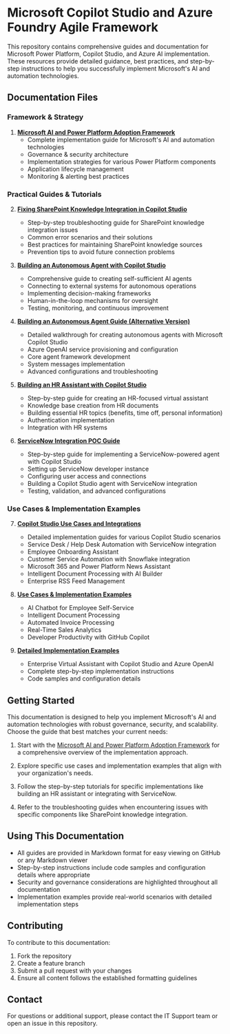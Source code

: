# Microsoft Copilot Studio and Azure Foundry Agile Framework

This repository contains comprehensive guides and documentation for Microsoft Power Platform, Copilot Studio, and Azure AI implementation. These resources provide detailed guidance, best practices, and step-by-step instructions to help you successfully implement Microsoft's AI and automation technologies.

## Documentation Files

### Framework & Strategy

1. **[Microsoft AI and Power Platform Adoption Framework](./ms-ai-powerplatform-framework.md)**
   - Complete implementation guide for Microsoft's AI and automation technologies
   - Governance & security architecture
   - Implementation strategies for various Power Platform components
   - Application lifecycle management
   - Monitoring & alerting best practices

### Practical Guides & Tutorials

2. **[Fixing SharePoint Knowledge Integration in Copilot Studio](<./Copilot Studio Step-by-Steps/sharepoint-knowledge-fix.md>)**
   - Step-by-step troubleshooting guide for SharePoint knowledge integration issues
   - Common error scenarios and their solutions
   - Best practices for maintaining SharePoint knowledge sources
   - Prevention tips to avoid future connection problems

3. **[Building an Autonomous Agent with Copilot Studio](<./Autonomous Agents/autonomous-agent-copilot-studio.md>)**
   - Comprehensive guide to creating self-sufficient AI agents
   - Connecting to external systems for autonomous operations
   - Implementing decision-making frameworks
   - Human-in-the-loop mechanisms for oversight
   - Testing, monitoring, and continuous improvement

4. **[Building an Autonomous Agent Guide (Alternative Version)](<./Autonomous Agents/autonomous-agent-guide.md>)**
   - Detailed walkthrough for creating autonomous agents with Microsoft Copilot Studio
   - Azure OpenAI service provisioning and configuration
   - Core agent framework development
   - System messages implementation
   - Advanced configurations and troubleshooting

5. **[Building an HR Assistant with Copilot Studio](<./Copilot Studio Step-by-Steps/hr-copilot-studio-guide.md>)**
   - Step-by-step guide for creating an HR-focused virtual assistant
   - Knowledge base creation from HR documents
   - Building essential HR topics (benefits, time off, personal information)
   - Authentication implementation
   - Integration with HR systems

6. **[ServiceNow Integration POC Guide](<./Copilot Studio Step-by-Steps/servicenow-copilot-poc.md>)**
   - Step-by-step guide for implementing a ServiceNow-powered agent with Copilot Studio
   - Setting up ServiceNow developer instance
   - Configuring user access and connections
   - Building a Copilot Studio agent with ServiceNow integration
   - Testing, validation, and advanced configurations

### Use Cases & Implementation Examples

7. **[Copilot Studio Use Cases and Integrations](<./Copilot Studio Step-by-Steps/copilot-studio-use-cases.md>)**
   - Detailed implementation guides for various Copilot Studio scenarios
   - Service Desk / Help Desk Automation with ServiceNow integration
   - Employee Onboarding Assistant
   - Customer Service Automation with Snowflake integration
   - Microsoft 365 and Power Platform News Assistant
   - Intelligent Document Processing with AI Builder
   - Enterprise RSS Feed Management

8. **[Use Cases & Implementation Examples](./use-cases.md)**
   - AI Chatbot for Employee Self-Service
   - Intelligent Document Processing
   - Automated Invoice Processing
   - Real-Time Sales Analytics
   - Developer Productivity with GitHub Copilot

9. **[Detailed Implementation Examples](./use-cases-implementation.md)**
   - Enterprise Virtual Assistant with Copilot Studio and Azure OpenAI
   - Complete step-by-step implementation instructions
   - Code samples and configuration details

## Getting Started

This documentation is designed to help you implement Microsoft's AI and automation technologies with robust governance, security, and scalability. Choose the guide that best matches your current needs:

1. Start with the [Microsoft AI and Power Platform Adoption Framework](./ms-ai-powerplatform-framework.md) for a comprehensive overview of the implementation approach.

2. Explore specific use cases and implementation examples that align with your organization's needs.

3. Follow the step-by-step tutorials for specific implementations like building an HR assistant or integrating with ServiceNow.

4. Refer to the troubleshooting guides when encountering issues with specific components like SharePoint knowledge integration.

## Using This Documentation

- All guides are provided in Markdown format for easy viewing on GitHub or any Markdown viewer
- Step-by-step instructions include code samples and configuration details where appropriate
- Security and governance considerations are highlighted throughout all documentation
- Implementation examples provide real-world scenarios with detailed implementation steps

## Contributing

To contribute to this documentation:

1. Fork the repository
2. Create a feature branch
3. Submit a pull request with your changes
4. Ensure all content follows the established formatting guidelines

## Contact

For questions or additional support, please contact the IT Support team or open an issue in this repository.
